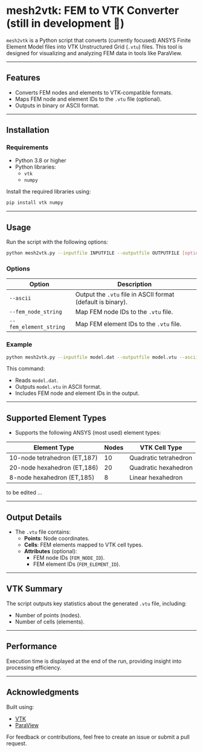 
# **mesh2vtk: FEM to VTK Converter** (still in development 🚧)

`mesh2vtk` is a Python script that converts (currently focused) ANSYS Finite Element Model files into VTK Unstructured Grid (`.vtu`) files. This tool is designed for visualizing and analyzing FEM data in tools like ParaView.

---

## **Features**
- Converts FEM nodes and elements to VTK-compatible formats.
- Maps FEM node and element IDs to the `.vtu` file (optional).
- Outputs in binary or ASCII format.

---

## **Installation**

### **Requirements**
- Python 3.8 or higher
- Python libraries:
  - `vtk`
  - `numpy`

Install the required libraries using:

```bash
pip install vtk numpy
```

---

## **Usage**

Run the script with the following options:

```bash
python mesh2vtk.py --inputfile INPUTFILE --outputfile OUTPUTFILE [options]
```

### **Options**
| **Option**                | **Description**                                                                 |
|---------------------------|---------------------------------------------------------------------------------|
| `--ascii`                 | Output the `.vtu` file in ASCII format (default is binary).                     |
| `--fem_node_string`       | Map FEM node IDs to the `.vtu` file.                                            |
| `--fem_element_string`    | Map FEM element IDs to the `.vtu` file.                                         |

### **Example**

```bash
python mesh2vtk.py --inputfile model.dat --outputfile model.vtu --ascii --fem_node_string --fem_element_string
```

This command:
- Reads `model.dat`.
- Outputs `model.vtu` in ASCII format.
- Includes FEM node and element IDs in the output.

---

## **Supported Element Types**

- Supports the following ANSYS (most used) element types:


| **Element Type**             | **Nodes** | **VTK Cell Type**        |
|-------------------------------|-----------|--------------------------|
| 10-node tetrahedron (ET,187) | 10        | Quadratic tetrahedron    |
| 20-node hexahedron (ET,186)  | 20        | Quadratic hexahedron     |
| 8-node hexahedron (ET,185)  | 8        | Linear hexahedron     |

to be edited ...

---

## **Output Details**

- The `.vtu` file contains:
  - **Points**: Node coordinates.
  - **Cells**: FEM elements mapped to VTK cell types.
  - **Attributes** (optional):
    - FEM node IDs (`FEM_NODE_ID`).
    - FEM element IDs (`FEM_ELEMENT_ID`).

---

## **VTK Summary**

The script outputs key statistics about the generated `.vtu` file, including:
- Number of points (nodes).
- Number of cells (elements).

---

## **Performance**
Execution time is displayed at the end of the run, providing insight into processing efficiency.

---

## **Acknowledgments**
Built using:
- [VTK](https://vtk.org/)
- [ParaView](https://www.paraview.org)


For feedback or contributions, feel free to create an issue or submit a pull request.
